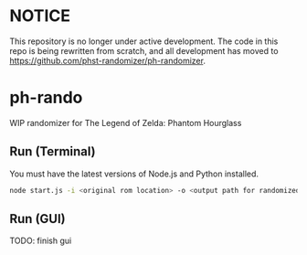# NOTICE

This repository is no longer under active development. The code in this repo is being rewritten from scratch, and all development has moved to https://github.com/phst-randomizer/ph-randomizer.

# ph-rando

WIP randomizer for The Legend of Zelda: Phantom Hourglass

## Run (Terminal)
You must have the latest versions of Node.js and Python installed.

```sh
node start.js -i <original rom location> -o <output path for randomized rom>
```

## Run (GUI)

TODO: finish gui

